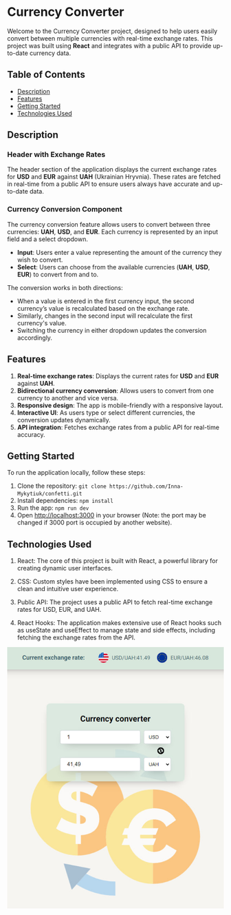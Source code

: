 # Currency Converter

Welcome to the Currency Converter project, designed to help users easily convert between multiple currencies with real-time exchange rates. This project was built using **React** and integrates with a public API to provide up-to-date currency data.

## Table of Contents

- [Description](#description)
- [Features](#features)
- [Getting Started](#getting-started)
- [Technologies Used](#technologies-used)

## Description

### Header with Exchange Rates

The header section of the application displays the current exchange rates for **USD** and **EUR** against **UAH** (Ukrainian Hryvnia). These rates are fetched in real-time from a public API to ensure users always have accurate and up-to-date data.

### Currency Conversion Component

The currency conversion feature allows users to convert between three currencies: **UAH**, **USD**, and **EUR**. Each currency is represented by an input field and a select dropdown.

- **Input**: Users enter a value representing the amount of the currency they wish to convert.
- **Select**: Users can choose from the available currencies (**UAH**, **USD**, **EUR**) to convert from and to.

The conversion works in both directions:

- When a value is entered in the first currency input, the second currency’s value is recalculated based on the exchange rate.
- Similarly, changes in the second input will recalculate the first currency's value.
- Switching the currency in either dropdown updates the conversion accordingly.

## Features

1. **Real-time exchange rates**: Displays the current rates for **USD** and **EUR** against **UAH**.
2. **Bidirectional currency conversion**: Allows users to convert from one currency to another and vice versa.
3. **Responsive design**: The app is mobile-friendly with a responsive layout.
4. **Interactive UI**: As users type or select different currencies, the conversion updates dynamically.
5. **API integration**: Fetches exchange rates from a public API for real-time accuracy.

## Getting Started

To run the application locally, follow these steps:

1. Clone the repository: `git clone https://github.com/Inna-Mykytiuk/confetti.git`
2. Install dependencies: `npm install`
3. Run the app: `npm run dev`
4. Open [http://localhost:3000](http://localhost:3000) in your browser (Note: the port may be changed if 3000 port is occupied by another website).

## Technologies Used

1. React: The core of this project is built with React, a powerful library for creating dynamic user interfaces.

2. CSS: Custom styles have been implemented using CSS to ensure a clean and intuitive user experience.

3. Public API: The project uses a public API to fetch real-time exchange rates for USD, EUR, and UAH.

4. React Hooks: The application makes extensive use of React hooks such as useState and useEffect to manage state and side effects, including fetching the exchange rates from the API.

![preview](https://github.com/Inna-Mykytiuk/currency-converter/blob/main/public/preview.jpg)
